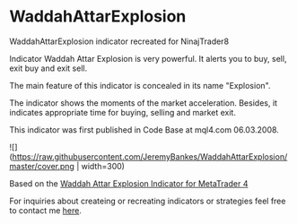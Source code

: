 # WaddahAttarExplosion
WaddahAttarExplosion indicator recreated for NinajTrader8

Indicator Waddah Attar Explosion is very powerful. It alerts you to buy, sell, exit buy and exit sell.

The main feature of this indicator is concealed in its name "Explosion".

The indicator shows the moments of the market acceleration. Besides, it indicates appropriate time for buying, selling and market exit.

This indicator was first published in Code Base at mql4.com 06.03.2008.

![](https://raw.githubusercontent.com/JeremyBankes/WaddahAttarExplosion/master/cover.png | width=300)

Based on the [Waddah Attar Explosion Indicator for MetaTrader 4](https://www.mql5.com/en/code/7051)

For inquiries about createing or recreating indicators or strategies feel free to contact me [here](https://jeremybankes.com/contact).